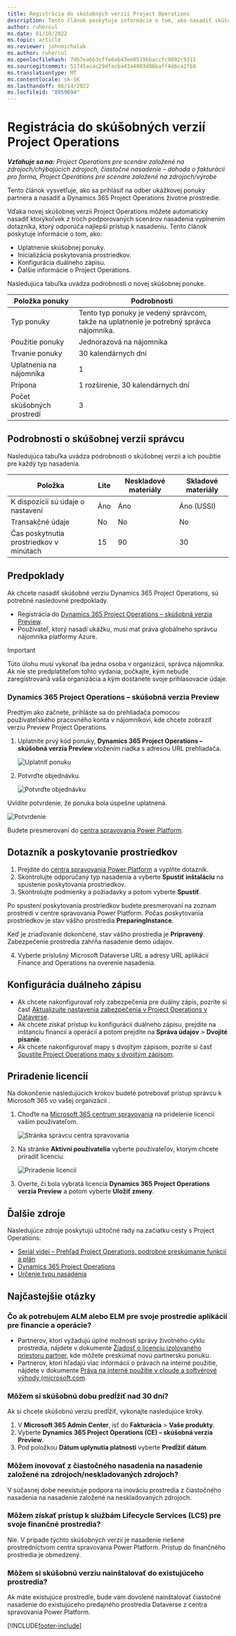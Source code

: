 ```yaml
---
title: Registrácia do skúšobných verzií Project Operations
description: Tento článok poskytuje informácie o tom, ako nasadiť skúšobnú verziu Dynamics 365 Project Operations.
author: ruhercul
ms.date: 01/10/2022
ms.topic: article
ms.reviewer: johnmichalak
ms.author: ruhercul
ms.openlocfilehash: 7db7ea6b3cffe6eb43ee0519bbaccfc9092c9311
ms.sourcegitcommit: 51745acac29dfacba43a4003d86baff4d6ca2fb8
ms.translationtype: MT
ms.contentlocale: sk-SK
ms.lasthandoff: 06/14/2022
ms.locfileid: "8959694"
---
```

# <a name="sign-up-for-project-operations-trials"></a>Registrácia do skúšobných verzií Project Operations 

_**Vzťahuje sa na:** Project Operations pre scenáre založené na zdrojoch/chýbajúcich zdrojoch, čiastočné nasadenie – dohoda o fakturácii pro forma, Project Operations pre scenáre založené na zdrojoch/výrobe_ 



Tento článok vysvetľuje, ako sa prihlásiť na odber ukážkovej ponuky partnera a nasadiť a Dynamics 365 Project Operations životné prostredie.

Vďaka novej skúšobnej verzii Project Operations môžete automaticky nasadiť ktorýkoľvek z troch podporovaných scenárov nasadenia vyplnením dotazníka, ktorý odporúča najlepší prístup k nasadeniu. Tento článok poskytuje informácie o tom, ako:

- Uplatnenie skúšobnej ponuky.
- Inicializácia poskytovania prostriedkov.
- Konfigurácia duálneho zápisu.
- Ďalšie informácie o Project Operations. 

Nasledujúca tabuľka uvádza podrobnosti o novej skúšobnej ponuke.

| **Položka ponuky**               | **Podrobnosti**                                  |
|------------------------------|----------------------------------------------|
| Typ ponuky                   | Tento typ ponuky je vedený správcom, takže na uplatnenie je potrebný správca nájomníka. |
| Použitie ponuky                    | Jednorazová na nájomníka                          |
| Trvanie ponuky               | 30 kalendárnych dní                             |
| Uplatnenia na nájomníka       | 1                                            |
| Prípona                    | 1 rozšírenie, 30 kalendárnych dní               |
| Počet skúšobných prostredí | 3                                            |


## <a name="admin-trial-details"></a>Podrobnosti o skúšobnej verzii správcu
Nasledujúca tabuľka uvádza podrobnosti o skúšobnej verzii a ich použitie pre každý typ nasadenia.

| **Položka**                      | **Lite**                                     | **Neskladové materiály** | **Skladové materiály** |
|-------------------------------|----------------------------------------------|---------------------------|-----------------------|
| K dispozícii sú údaje o nastavení           | Áno                                          | Áno                       | Áno (USSI)            |
| Transakčné údaje            | No                                           | No                        | No                    |
| Čas poskytnutia prostriedkov v minútach  | 15                                           | 90                        | 30                    |
 
## <a name="prerequisites"></a>Predpoklady
Ak chcete nasadiť skúšobné verziu Dynamics 365 Project Operations, sú potrebné nasledovné predpoklady.

- Registrácia do [Dynamics 365 Project Operations – skúšobná verzia Preview](https://www.aka.ms/try-po).
- Používateľ, ktorý nasadí ukážku, musí mať práva globálneho správcu nájomníka platformy Azure.

> [!IMPORTANT]
> Túto úlohu musí vykonať iba jedna osoba v organizácii, správca nájomníka. Ak nie ste predplatiteľom tohto vydania, počkajte, kým nebude zaregistrovaná vaša organizácia a kým dostanete svoje prihlasovacie údaje.

### <a name="dynamics-365-project-operations---preview-trial"></a>Dynamics 365 Project Operations – skúšobná verzia Preview 

Predtým ako začnete, prihláste sa do prehliadača pomocou používateľského pracovného konta v nájomníkovi, kde chcete zobraziť verziu Preview Project Operations.

1. Uplatnite prvý kód ponuky, **Dynamics 365 Project Operations – skúšobná verzia Preview** vložením riadka s adresou URL prehliadača.

    ![Uplatniť ponuku](./media/16RedeemFirstOfferNew.png)

2. Potvrďte objednávku.

    ![Potvrďte objednávku](./media/17ConfirmOrderNew.png)

  Uvidíte potvrdenie, že ponuka bola úspešne uplatnená.

   ![Potvrdenie](./media/18OrderConfirmationNew.png)

  Budete presmerovaní do [centra spravovania Power Platform](https://admin.powerplatform.microsoft.com/projectoperationstrial).

## <a name="questionnaire-and-provisioning"></a>Dotazník a poskytovanie prostriedkov

1.  Prejdite do [centra spravovania Power Platform](https://admin.powerplatform.com/projectoperationstrial) a vyplňte dotazník.  
2.  Skontrolujte odporúčaný typ nasadenia a vyberte **Spustiť inštaláciu** na spustenie poskytovania prostriedkov.
3.  Skontrolujte podmienky a požiadavky a potom vyberte **Spustiť**.

   Po spustení poskytovania prostriedkov budete presmerovaní na zoznam prostredí v centre spravovania Power Platform. Počas poskytovania prostriedkov je stav vášho prostredia **PreparingInstance**.
 
  Keď je zriaďovanie dokončené, stav vášho prostredia je **Pripravený**. Zabezpečenie prostredia zahŕňa nasadenie demo údajov.
 
4.  Vyberte príslušný Microsoft Dataverse URL a adresy URL aplikácií Finance and Operations na overenie nasadenia.

## <a name="configuring-dual-write"></a>Konfigurácia duálneho zápisu
- Ak chcete nakonfigurovať roly zabezpečenia pre duálny zápis, pozrite si časť [Aktualizujte nastavenia zabezpečenia v Project Operations v Dataverse](resource-provision-new-environment.md#update-security-settings-on-project-operations-on-dataverse).
- Ak chcete získať prístup ku konfigurácii duálneho zápisu, prejdite na inštanciu financií a operácií a potom prejdite na **Správa údajov** > **Dvojité písanie**.
- Ak chcete nakonfigurovať mapy s dvojitým zápisom, pozrite si časť [Spustite Project Operations mapy s dvojitým zápisom](resource-provision-new-environment.md#run-project-operations-dual-write-maps).

## <a name="assign-licenses"></a>Priradenie licencií

Na dokončenie nasledujúcich krokov budete potrebovať prístup správcu k Microsoft 365 vo vašej organizácii .

1. Choďte na [Microsoft 365 centrum spravovania](https://portal.office.com/) na pridelenie licencií vašim používateľom.

   ![Stránka správcu centra spravovania](./media/14AdminPortal.png)

2. Na stránke **Aktívni používatelia** vyberte používateľov, ktorým chcete priradiť licenciu.

   ![Priradenie licencií](./media/15AssignLicenses.png)

3. Overte, či bola vybratá licencia **Dynamics 365 Project Operations verzia Preview** a potom vyberte **Uložiť zmeny**.

## <a name="additional-resources"></a>Ďalšie zdroje

Nasledujúce zdroje poskytujú užitočné rady na začiatku cesty s Project Operations:

- [Seriál videí – Prehľad Project Operations, podrobné preskúmanie funkcií a plán](https://youtube.com/playlist?list=PLcakwueIHoT_LJ3Fr1tHnkPk5lioqE6uH)
- [Dynamics 365 Project Operations](/learn/modules/examine-dynamics-365-project-operations/)
- [Určenie typu nasadenia](determine-deployment-type.md)

## <a name="frequently-asked-questions"></a>Najčastejšie otázky

### <a name="what-if-i-require-alm-or-elm-for-my-finance-and-operations-apps-environment"></a>Čo ak potrebujem ALM alebo ELM pre svoje prostredie aplikácií pre financie a operácie?

- Partnerov, ktorí vyžadujú úplné možnosti správy životného cyklu prostredia, nájdete v dokumente [Žiadosť o licenciu izolovaného priestoru partner](https://experience.dynamics.com/requestlicense), kde môžete preskúmať novú partnerskú ponuku. 
- Partnerov, ktorí hľadajú viac informácií o právach na interné použitie, nájdete v dokumente [Práva na interné použitie v cloude a softvérové výhody (microsoft.com](https://partner.microsoft.com/membership/internal-use-software).

### <a name="can-i-extend-my-trial-beyond-30-days"></a>Môžem si skúšobnú dobu predĺžiť nad 30 dní?
Ak si chcete skúšobnú verziu predĺžiť, vykonajte nasledujúce kroky.

1. V **Microsoft 365 Admin Center**, ísť do **Fakturácia** > **Vaše produkty**.
2. Vyberte **Dynamics 365 Project Operations (CE) – skúšobná verzia Preview**.
3. Pod položkou **Dátum uplynutia platnosti** vyberte **Predĺžiť dátum**.

### <a name="can-i-upgrade-from-the-lite-deployment-to-the-resourcenon-stocked-based-scenario-deployment"></a>Môžem inovovať z čiastočného nasadenia na nasadenie založené na zdrojoch/neskladovaných zdrojoch?
V súčasnej dobe neexistuje podpora na inováciu prostredia z čiastočného nasadenia na nasadenie založené na neskladovaných zdrojoch.

### <a name="can-i-access-lifecycle-services-lcs-for-my-finance-environments"></a>Môžem získať prístup k službám Lifecycle Services (LCS) pre svoje finančné prostredia?  
Nie. V prípade týchto skúšobných verzií je nasadenie riešené prostredníctvom centra spravovania Power Platform. Prístup do finančného prostredia je obmedzený.

### <a name="can-i-install-my-trial-on-an-existing-environment"></a>Môžem si skúšobnú verziu nainštalovať do existujúceho prostredia?
Ak máte existujúce prostredie, bude vám dovolené nainštalovať čiastočné nasadenie do existujúceho predajného prostredia Dataverse z centra spravovania Power Platform.

[!INCLUDE[footer-include](../includes/footer-banner.md)]
